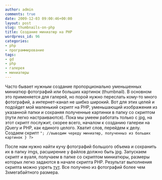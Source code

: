 ```yaml
---
author: admin
comments: true
date: 2009-12-03 09:00:46+00:00
layout: post
slug: thumbnails-on-php
title: Создание миниатюр на PHP
wordpress_id: 96
categories:
- php
- программирование
tags:
- gd
- php
- галерея
- миниатюры
---
```


Часто бывает нужным создание пропорционально уменьшенных миниатюр фотографий или больших картинок (thumbnail). В основном это применяется для галерей, но порой нужно переслать кому-то много фотографий, а интернет-канал не шибко широкий. Вот для этих целей и подойдет мой маленький скрипт на PHP, уменьшающий изображения из указанной папки и сохраняя полученные картинки в папку со скриптом (пути легко настраиваются).
Пока мы умеем работать только с jpg, на этот скрипт послужит, скорее всего, началом к созданию галереи на jQuery и PHP, как единого целого. Хватит слов, перейдем к делу.<!-- more -->
Создаем скрипт
`
";
	//выводим череду миниатюр, полученныз из больших картинок
    }
?>
`

После нам нужно найти кучу фотографий большого объема и сохранить их в папку imgs, расширение у файлов должно быть jpg.
Запускаем скрипт и вуаля, получаем в папке со скриптом миниатюры, размеры которых легко задаются в начале скрипта PHP.
Результат выполнения скрипта можно узреть [тут](http://vredniy.ru/examples/gallery/). Все получено из фотографий более чем 3хмегабайтного размера.
